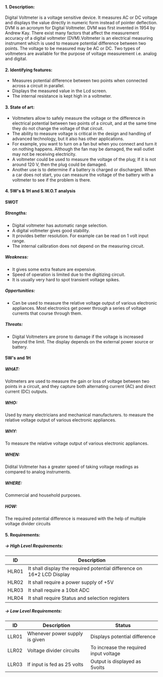 #### 1. Description:
    
Digital Voltmeter is a voltage sensitive device. It measures AC or DC voltage and displays the value directly in numeric form instead of pointer deflection. DVM is an acronym for Digital Voltmeter. DVM was first invented in 1954 by Andrew Kay. There exist many factors that affect the measurement accuracy of a digital voltmeter (DVM).Voltmeter is an electrical measuring instrument which is used to measure potential difference between two points. The voltage to be measured may be AC or DC. Two types of voltmeters are available for the purpose of voltage measurement i.e. analog and digital.

#### 2. Identifying features:

* Measures potential difference between two points when connected across a circuit in parallel.
* Displays the measured value in the Lcd screen.
* The internal resistance is kept high in a voltmeter.

#### 3. State of art:

* Voltmeters allow to safely measure the voltage or the difference in electrical potential between two points of a circuit, and at the same time they do not change the voltage of that circuit.
* The ability to measure voltage is critical in the design and handling of advanced technology, but it also has other applications.
* For example, you want to turn on a fan but when you connect and turn it on nothing happens. Although the fan may be damaged, the wall outlet may not be receiving electricity.
* A voltmeter could be used to measure the voltage of the plug; If it is not around 120 V, then the plug could be damaged.
* Another use is to determine if a battery is charged or discharged. When a car does not start, you can measure the voltage of the battery with a voltmeter to see if the problem is there.

#### 4. 5W's & 1H and S.W.O.T analysis

#### SWOT

##### Strengths:

* Digital voltmeter has automatic range selection.
* A digital voltmeter gives good stability.
* It provides better resolution. For example can be read on 1 volt input range.
* The internal calibration does not depend on the measuring circuit.

##### Weakness:

* It gives some extra feature are expensive.
* Speed of operation is limited due to the digitizing circuit.
* It is usually very hard to spot transient voltage spikes.

##### Oppertunities: 

* Can be used to measure the relative voltage output of various electronic appliances. Most electronics get power through a series of voltage currents that course through them.

##### Threats:

* Digital Voltmeters are prone to damage if the voltage is increased beyond the limit. The display depends on the external power source or battery.

#### 5W's and 1H 

##### WHAT:
Voltmeters are used to measure the gain or loss of voltage between two points in a circuit, and they capture both alternating current (AC) and direct current (DC) outputs.

##### WHO:
Used by many electricians and mechanical manufacturers. to measure the relative voltage output of various electronic appliances.

##### WHY:
To measure the relative voltage output of various electronic appliances.

##### WHEN:
Didital Voltmeter has a greater speed of taking voltage readings as compared to analog instruments.

##### WHERE:
Commercial and household purposes.

##### HOW:
The required potential difference is measured with the help of multiple voltage divider circuits

#### 5. Requirements:

##### -> High Level Requirements:

ID  | Description
------------- | -------------
HLR01  | It shall display the required potential difference on 16*2 LCD Display
HLR02  | It shall require a power supply of +5V
HLR03  | It shall require a 10bit ADC
HLR04  | It shall require Status and selection registers

##### -> Low Level Requirements:

ID  | Description | Status
------------- | ------------- | -------------
LLR01  | Whenever power supply is given | Displays potential difference
LLR02  | Voltage divider circuits | To increase the required input voltage
LLR03  | If input is fed as 25 volts | Output is displayed as 5volts